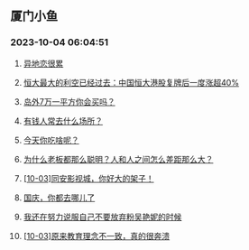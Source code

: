 ## 厦门小鱼 
### 2023-10-04 06:04:51

1. [异地恋很累](http://bbs.xmfish.com/read-htm-tid-18082283.html)

2. [恒大最大的利空已经过去：中国恒大港股复牌后一度涨超40%](http://bbs.xmfish.com/read-htm-tid-18082363.html)

3. [岛外7万一平方你会买吗？](http://bbs.xmfish.com/read-htm-tid-18082417.html)

4. [有钱人常去什么场所？](http://bbs.xmfish.com/read-htm-tid-18082422.html)

5. [今天你吃啥呢？](http://bbs.xmfish.com/read-htm-tid-18082334.html)

6. [为什么老板都那么聪明？人和人之间怎么差距那么大？](http://bbs.xmfish.com/read-htm-tid-18082414.html)

7. [[10-03]同安影视城，你好大的架子！](http://bbs.xmfish.com/read-htm-tid-18082577.html)

8. [国庆，你都去哪儿了](http://bbs.xmfish.com/read-htm-tid-18082495.html)

9. [我还在努力说服自己不要放弃粉吴艳妮的时候](http://bbs.xmfish.com/read-htm-tid-18082290.html)

10. [[10-03]原来教育理念不一致，真的很奔溃](http://bbs.xmfish.com/read-htm-tid-18082381.html)

